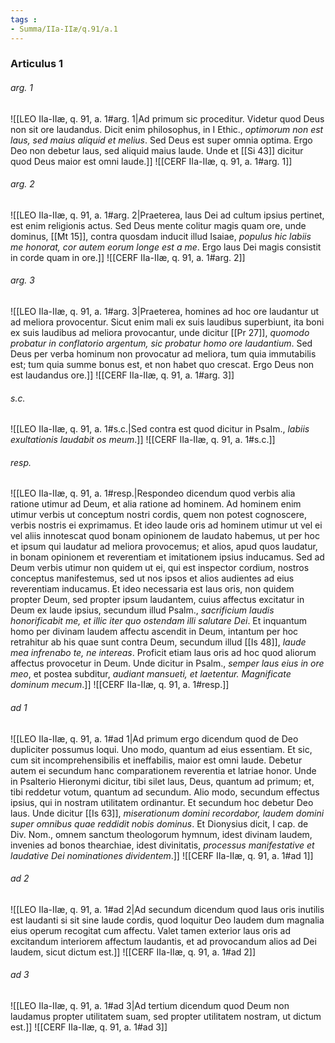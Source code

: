 ```yaml
---
tags : 
- Summa/IIa-IIæ/q.91/a.1
---
```


### Articulus 1

###### arg. 1
![[LEO IIa-IIæ, q. 91, a. 1#arg. 1|Ad primum sic proceditur. Videtur quod Deus non sit ore laudandus. Dicit enim philosophus, in I Ethic., *optimorum non est laus, sed maius aliquid et melius*. Sed Deus est super omnia optima. Ergo Deo non debetur laus, sed aliquid maius laude. Unde et [[Si 43]] dicitur quod Deus maior est omni laude.]]
![[CERF IIa-IIæ, q. 91, a. 1#arg. 1]]

###### arg. 2
![[LEO IIa-IIæ, q. 91, a. 1#arg. 2|Praeterea, laus Dei ad cultum ipsius pertinet, est enim religionis actus. Sed Deus mente colitur magis quam ore, unde dominus, [[Mt 15]], contra quosdam inducit illud Isaiae, *populus hic labiis me honorat, cor autem eorum longe est a me*. Ergo laus Dei magis consistit in corde quam in ore.]]
![[CERF IIa-IIæ, q. 91, a. 1#arg. 2]]

###### arg. 3
![[LEO IIa-IIæ, q. 91, a. 1#arg. 3|Praeterea, homines ad hoc ore laudantur ut ad meliora provocentur. Sicut enim mali ex suis laudibus superbiunt, ita boni ex suis laudibus ad meliora provocantur, unde dicitur [[Pr 27]], *quomodo probatur in conflatorio argentum, sic probatur homo ore laudantium*. Sed Deus per verba hominum non provocatur ad meliora, tum quia immutabilis est; tum quia summe bonus est, et non habet quo crescat. Ergo Deus non est laudandus ore.]]
![[CERF IIa-IIæ, q. 91, a. 1#arg. 3]]

###### s.c.
![[LEO IIa-IIæ, q. 91, a. 1#s.c.|Sed contra est quod dicitur in Psalm., *labiis exultationis laudabit os meum*.]]
![[CERF IIa-IIæ, q. 91, a. 1#s.c.]]

###### resp.
![[LEO IIa-IIæ, q. 91, a. 1#resp.|Respondeo dicendum quod verbis alia ratione utimur ad Deum, et alia ratione ad hominem. Ad hominem enim utimur verbis ut conceptum nostri cordis, quem non potest cognoscere, verbis nostris ei exprimamus. Et ideo laude oris ad hominem utimur ut vel ei vel aliis innotescat quod bonam opinionem de laudato habemus, ut per hoc et ipsum qui laudatur ad meliora provocemus; et alios, apud quos laudatur, in bonam opinionem et reverentiam et imitationem ipsius inducamus. Sed ad Deum verbis utimur non quidem ut ei, qui est inspector cordium, nostros conceptus manifestemus, sed ut nos ipsos et alios audientes ad eius reverentiam inducamus. Et ideo necessaria est laus oris, non quidem propter Deum, sed propter ipsum laudantem, cuius affectus excitatur in Deum ex laude ipsius, secundum illud Psalm., *sacrificium laudis honorificabit me, et illic iter quo ostendam illi salutare Dei*. Et inquantum homo per divinam laudem affectu ascendit in Deum, intantum per hoc retrahitur ab his quae sunt contra Deum, secundum illud [[Is 48]], *laude mea infrenabo te, ne intereas*. Proficit etiam laus oris ad hoc quod aliorum affectus provocetur in Deum. Unde dicitur in Psalm., *semper laus eius in ore meo*, et postea subditur, *audiant mansueti, et laetentur. Magnificate dominum mecum*.]]
![[CERF IIa-IIæ, q. 91, a. 1#resp.]]

###### ad 1
![[LEO IIa-IIæ, q. 91, a. 1#ad 1|Ad primum ergo dicendum quod de Deo dupliciter possumus loqui. Uno modo, quantum ad eius essentiam. Et sic, cum sit incomprehensibilis et ineffabilis, maior est omni laude. Debetur autem ei secundum hanc comparationem reverentia et latriae honor. Unde in Psalterio Hieronymi dicitur, tibi silet laus, Deus, quantum ad primum; et, tibi reddetur votum, quantum ad secundum. Alio modo, secundum effectus ipsius, qui in nostram utilitatem ordinantur. Et secundum hoc debetur Deo laus. Unde dicitur [[Is 63]], *miserationum domini recordabor, laudem domini super omnibus quae reddidit nobis dominus*. Et Dionysius dicit, I cap. de Div. Nom., omnem sanctum theologorum hymnum, idest divinam laudem, invenies ad bonos thearchiae, idest divinitatis, *processus manifestative et laudative Dei nominationes dividentem*.]]
![[CERF IIa-IIæ, q. 91, a. 1#ad 1]]

###### ad 2
![[LEO IIa-IIæ, q. 91, a. 1#ad 2|Ad secundum dicendum quod laus oris inutilis est laudanti si sit sine laude cordis, quod loquitur Deo laudem dum magnalia eius operum recogitat cum affectu. Valet tamen exterior laus oris ad excitandum interiorem affectum laudantis, et ad provocandum alios ad Dei laudem, sicut dictum est.]]
![[CERF IIa-IIæ, q. 91, a. 1#ad 2]]

###### ad 3
![[LEO IIa-IIæ, q. 91, a. 1#ad 3|Ad tertium dicendum quod Deum non laudamus propter utilitatem suam, sed propter utilitatem nostram, ut dictum est.]]
![[CERF IIa-IIæ, q. 91, a. 1#ad 3]]

